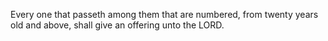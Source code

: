 Every one that passeth among them that are numbered, from twenty years old and above, shall give an offering unto the LORD.
